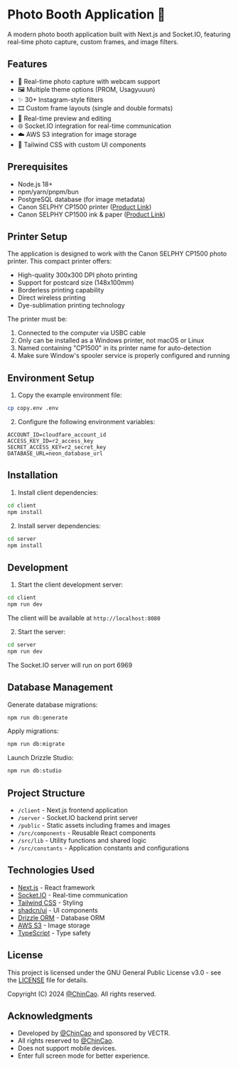 # Photo Booth Application 📸

A modern photo booth application built with Next.js and Socket.IO, featuring real-time photo capture, custom frames, and image filters.

## Features

- 📸 Real-time photo capture with webcam support
- 🖼️ Multiple theme options (PROM, Usagyuuun)
- ✨ 30+ Instagram-style filters
- 🎞️ Custom frame layouts (single and double formats)
- 🔄 Real-time preview and editing
- 🌐 Socket.IO integration for real-time communication
- ☁️ AWS S3 integration for image storage
- 🎨 Tailwind CSS with custom UI components

## Prerequisites

- Node.js 18+
- npm/yarn/pnpm/bun
- PostgreSQL database (for image metadata)
- Canon SELPHY CP1500 printer ([Product Link](https://www.amazon.com/Canon-SELPHY-CP1500-Compact-Printer/dp/B0BF6T86WD))
- Canon SELPHY CP1500 ink & paper ([Product Link](https://www.amazon.com/KP-108IN-Cassette-Wireless-Compact-Printer/dp/B079B5LTGW))

## Printer Setup

The application is designed to work with the Canon SELPHY CP1500 photo printer. This compact printer offers:

- High-quality 300x300 DPI photo printing
- Support for postcard size (148x100mm)
- Borderless printing capability
- Direct wireless printing
- Dye-sublimation printing technology

The printer must be:

1. Connected to the computer via USBC cable
2. Only can be installed as a Windows printer, not macOS or Linux
3. Named containing "CP1500" in its printer name for auto-detection
4. Make sure Window's spooler service is properly configured and running

## Environment Setup

1. Copy the example environment file:

```bash
cp copy.env .env
```

2. Configure the following environment variables:

```
ACCOUNT_ID=cloudfare_account_id
ACCESS_KEY_ID=r2_access_key
SECRET_ACCESS_KEY=r2_secret_key
DATABASE_URL=neon_database_url
```

## Installation

1. Install client dependencies:

```bash
cd client
npm install
```

2. Install server dependencies:

```bash
cd server
npm install
```

## Development

1. Start the client development server:

```bash
cd client
npm run dev
```

The client will be available at `http://localhost:8080`

2. Start the server:

```bash
cd server
npm run dev
```

The Socket.IO server will run on port 6969

## Database Management

Generate database migrations:

```bash
npm run db:generate
```

Apply migrations:

```bash
npm run db:migrate
```

Launch Drizzle Studio:

```bash
npm run db:studio
```

## Project Structure

- `/client` - Next.js frontend application
- `/server` - Socket.IO backend print server
- `/public` - Static assets including frames and images
- `/src/components` - Reusable React components
- `/src/lib` - Utility functions and shared logic
- `/src/constants` - Application constants and configurations

## Technologies Used

- [Next.js](https://nextjs.org/) - React framework
- [Socket.IO](https://socket.io/) - Real-time communication
- [Tailwind CSS](https://tailwindcss.com/) - Styling
- [shadcn/ui](https://ui.shadcn.com/) - UI components
- [Drizzle ORM](https://orm.drizzle.team/) - Database ORM
- [AWS S3](https://aws.amazon.com/s3/) - Image storage
- [TypeScript](https://www.typescriptlang.org/) - Type safety

## License

This project is licensed under the GNU General Public License v3.0 - see the [LICENSE](LICENSE) file for details.

Copyright (C) 2024 [@ChinCao](https://github.com/ChinCao). All rights reserved.

## Acknowledgments

- Developed by [@ChinCao](https://github.com/ChinCao) and sponsored by VECTR.
- All rights reserved to [@ChinCao](https://github.com/ChinCao).
- Does not support mobile devices.
- Enter full screen mode for better experience.
